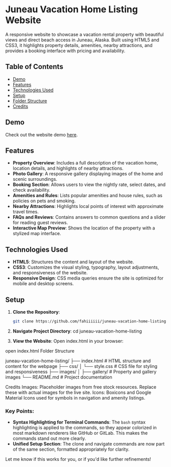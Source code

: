 # Juneau Vacation Home Listing Website

A responsive website to showcase a vacation rental property with beautiful views and direct beach access in Juneau, Alaska. Built using HTML5 and CSS3, it highlights property details, amenities, nearby attractions, and provides a booking interface with pricing and availability.

## Table of Contents

- [Demo](#demo)
- [Features](#features)
- [Technologies Used](#technologies-used)
- [Setup](#setup)
- [Folder Structure](#folder-structure)
- [Credits](#credits)

## Demo

Check out the website demo [here](https://github.com/fahiiiiii/juneau-vacation-home-listing).

## Features

- **Property Overview**: Includes a full description of the vacation home, location details, and highlights of nearby attractions.
- **Photo Gallery**: A responsive gallery displaying images of the home and scenic surroundings.
- **Booking Section**: Allows users to view the nightly rate, select dates, and check availability.
- **Amenities and Rules**: Lists popular amenities and house rules, such as policies on pets and smoking.
- **Nearby Attractions**: Highlights local points of interest with approximate travel times.
- **FAQs and Reviews**: Contains answers to common questions and a slider for reading guest reviews.
- **Interactive Map Preview**: Shows the location of the property with a stylized map interface.

## Technologies Used

- **HTML5**: Structures the content and layout of the website.
- **CSS3**: Customizes the visual styling, typography, layout adjustments, and responsiveness of the website.
- **Responsive Design**: CSS media queries ensure the site is optimized for mobile and desktop screens.

## Setup

1. **Clone the Repository**:
   ```bash
   git clone https://github.com/fahiiiiii/juneau-vacation-home-listing.git
2. **Navigate Project Directory**:
    cd juneau-vacation-home-listing

3. **View the Website**:
    Open index.html in your browser:

open index.html
Folder Structure

juneau-vacation-home-listing/
├── index.html            # HTML structure and content for the webpage
├── css/
│   └── style.css         # CSS file for styling and responsiveness
├── images/
│   ├── gallery/          # Property and gallery images
└── README.md             # Project documentation

Credits
Images: Placeholder images from free stock resources. Replace these with actual images for the live site.
Icons: Boxicons and Google Material Icons used for symbols in navigation and amenity listings.



### Key Points:
- **Syntax Highlighting for Terminal Commands**: The `bash` syntax highlighting is applied to the commands, so they appear colorized in most markdown renderers like GitHub or GitLab. This makes the commands stand out more clearly.
- **Unified Setup Section**: The clone and navigate commands are now part of the same section, formatted appropriately for clarity.

Let me know if this works for you, or if you'd like further refinements!



